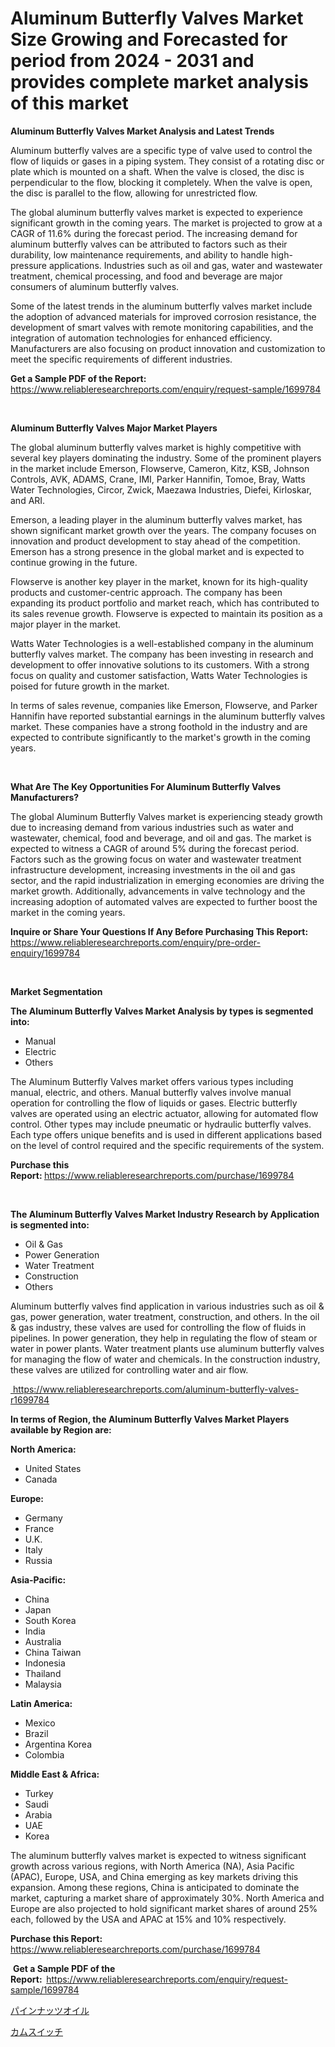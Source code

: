 <p><h1>Aluminum Butterfly Valves Market Size Growing and Forecasted for period from 2024 - 2031 and provides complete market analysis of this market</h1></p><p><strong>Aluminum Butterfly Valves Market Analysis and Latest Trends</strong></p>
<p><p>Aluminum butterfly valves are a specific type of valve used to control the flow of liquids or gases in a piping system. They consist of a rotating disc or plate which is mounted on a shaft. When the valve is closed, the disc is perpendicular to the flow, blocking it completely. When the valve is open, the disc is parallel to the flow, allowing for unrestricted flow.</p><p>The global aluminum butterfly valves market is expected to experience significant growth in the coming years. The market is projected to grow at a CAGR of 11.6% during the forecast period. The increasing demand for aluminum butterfly valves can be attributed to factors such as their durability, low maintenance requirements, and ability to handle high-pressure applications. Industries such as oil and gas, water and wastewater treatment, chemical processing, and food and beverage are major consumers of aluminum butterfly valves.</p><p>Some of the latest trends in the aluminum butterfly valves market include the adoption of advanced materials for improved corrosion resistance, the development of smart valves with remote monitoring capabilities, and the integration of automation technologies for enhanced efficiency. Manufacturers are also focusing on product innovation and customization to meet the specific requirements of different industries.</p></p>
<p><strong>Get a Sample PDF of the Report:&nbsp;</strong> <a href="https://www.reliableresearchreports.com/enquiry/request-sample/1699784">https://www.reliableresearchreports.com/enquiry/request-sample/1699784</a></p>
<p>&nbsp;</p>
<p><strong>Aluminum Butterfly Valves Major Market Players</strong></p>
<p><p>The global aluminum butterfly valves market is highly competitive with several key players dominating the industry. Some of the prominent players in the market include Emerson, Flowserve, Cameron, Kitz, KSB, Johnson Controls, AVK, ADAMS, Crane, IMI, Parker Hannifin, Tomoe, Bray, Watts Water Technologies, Circor, Zwick, Maezawa Industries, Diefei, Kirloskar, and ARI.</p><p>Emerson, a leading player in the aluminum butterfly valves market, has shown significant market growth over the years. The company focuses on innovation and product development to stay ahead of the competition. Emerson has a strong presence in the global market and is expected to continue growing in the future.</p><p>Flowserve is another key player in the market, known for its high-quality products and customer-centric approach. The company has been expanding its product portfolio and market reach, which has contributed to its sales revenue growth. Flowserve is expected to maintain its position as a major player in the market.</p><p>Watts Water Technologies is a well-established company in the aluminum butterfly valves market. The company has been investing in research and development to offer innovative solutions to its customers. With a strong focus on quality and customer satisfaction, Watts Water Technologies is poised for future growth in the market.</p><p>In terms of sales revenue, companies like Emerson, Flowserve, and Parker Hannifin have reported substantial earnings in the aluminum butterfly valves market. These companies have a strong foothold in the industry and are expected to contribute significantly to the market's growth in the coming years.</p></p>
<p>&nbsp;</p>
<p><strong>What Are The Key Opportunities For Aluminum Butterfly Valves Manufacturers?</strong></p>
<p><p>The global Aluminum Butterfly Valves market is experiencing steady growth due to increasing demand from various industries such as water and wastewater, chemical, food and beverage, and oil and gas. The market is expected to witness a CAGR of around 5% during the forecast period. Factors such as the growing focus on water and wastewater treatment infrastructure development, increasing investments in the oil and gas sector, and the rapid industrialization in emerging economies are driving the market growth. Additionally, advancements in valve technology and the increasing adoption of automated valves are expected to further boost the market in the coming years.</p></p>
<p><strong>Inquire or Share Your Questions If Any Before Purchasing This Report:</strong> <a href="https://www.reliableresearchreports.com/enquiry/pre-order-enquiry/1699784">https://www.reliableresearchreports.com/enquiry/pre-order-enquiry/1699784</a></p>
<p>&nbsp;</p>
<p><strong>Market Segmentation</strong></p>
<p><strong>The Aluminum Butterfly Valves Market Analysis by types is segmented into:</strong></p>
<p><ul><li>Manual</li><li>Electric</li><li>Others</li></ul></p>
<p><p>The Aluminum Butterfly Valves market offers various types including manual, electric, and others. Manual butterfly valves involve manual operation for controlling the flow of liquids or gases. Electric butterfly valves are operated using an electric actuator, allowing for automated flow control. Other types may include pneumatic or hydraulic butterfly valves. Each type offers unique benefits and is used in different applications based on the level of control required and the specific requirements of the system.</p></p>
<p><strong>Purchase this Report:&nbsp;</strong><a href="https://www.reliableresearchreports.com/purchase/1699784">https://www.reliableresearchreports.com/purchase/1699784</a></p>
<p>&nbsp;</p>
<p><strong>The Aluminum Butterfly Valves Market Industry Research by Application is segmented into:</strong></p>
<p><ul><li>Oil & Gas</li><li>Power Generation</li><li>Water Treatment</li><li>Construction</li><li>Others</li></ul></p>
<p><p>Aluminum butterfly valves find application in various industries such as oil & gas, power generation, water treatment, construction, and others. In the oil & gas industry, these valves are used for controlling the flow of fluids in pipelines. In power generation, they help in regulating the flow of steam or water in power plants. Water treatment plants use aluminum butterfly valves for managing the flow of water and chemicals. In the construction industry, these valves are utilized for controlling water and air flow.</p></p>
<p><a href="https://www.reliableresearchreports.com/aluminum-butterfly-valves-r1699784">&nbsp;https://www.reliableresearchreports.com/aluminum-butterfly-valves-r1699784</a></p>
<p><strong>In terms of Region, the Aluminum Butterfly Valves Market Players available by Region are:</strong></p>
<p>
    <p> <strong> North America: </strong>
        <ul>
            <li>United States</li>
            <li>Canada</li>
        </ul>
        </p> 
    <p> <strong> Europe: </strong>
        <ul>
            <li>Germany</li>
            <li>France</li>
            <li>U.K.</li>
            <li>Italy</li>
            <li>Russia</li>
        </ul>
        </p> 
    <p> <strong> Asia-Pacific: </strong>
        <ul>
            <li>China</li>
            <li>Japan</li>
            <li>South Korea</li>
            <li>India</li>
            <li>Australia</li>
            <li>China Taiwan</li>
            <li>Indonesia</li>
            <li>Thailand</li>
            <li>Malaysia</li>
        </ul>
        </p> 
    <p> <strong> Latin America: </strong>
        <ul>
            <li>Mexico</li>
            <li>Brazil</li>
            <li>Argentina Korea</li>
            <li>Colombia</li>
        </ul>
        </p> 
    <p> <strong> Middle East & Africa: </strong>
        <ul>
            <li>Turkey</li>
            <li>Saudi</li>
            <li>Arabia</li>
            <li>UAE</li>
            <li>Korea</li>
        </ul>
    </p>
    </p>
<p><p>The aluminum butterfly valves market is expected to witness significant growth across various regions, with North America (NA), Asia Pacific (APAC), Europe, USA, and China emerging as key markets driving this expansion. Among these regions, China is anticipated to dominate the market, capturing a market share of approximately 30%. North America and Europe are also projected to hold significant market shares of around 25% each, followed by the USA and APAC at 15% and 10% respectively.</p></p>
<p><strong>Purchase this Report: </strong><a href="https://www.reliableresearchreports.com/purchase/1699784">https://www.reliableresearchreports.com/purchase/1699784</a></p>
<p>&nbsp;<strong>Get a Sample PDF of the Report:&nbsp;&nbsp;</strong><a href="https://www.reliableresearchreports.com/enquiry/request-sample/1699784">https://www.reliableresearchreports.com/enquiry/request-sample/1699784</a></p>
<p><strong></strong></p>
<p><p><a href="https://github.com/marbadji/Market-Research-Report-List-1/blob/main/492164531867.md">パインナッツオイル</a></p><p><a href="https://github.com/KaydenJohns1964/Market-Research-Report-List-1/blob/main/338940831868.md">カムスイッチ</a></p></p>